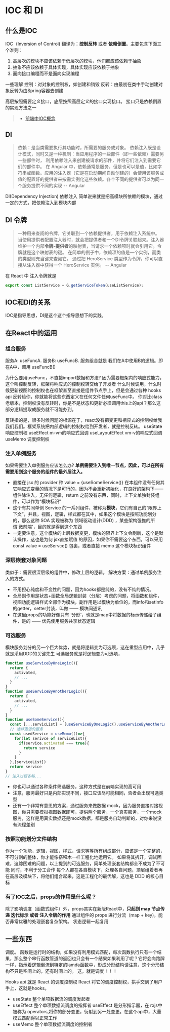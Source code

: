 # IOC 和 DI

## 什么是IOC
IOC（Inversion of Control) 翻译为：**控制反转** 或者 **依赖倒置**。主要包含下面三个准则：
1. 高层次的模块不应该依赖于低层次的模块，他们都应该依赖于抽象
2. 抽象不应该依赖于具体实现，具体实现应该依赖于抽象
3. 面向接口编程而不是面向实现编程

一些理解
控制：对对象的控制权，如创建和销毁
反转：由最初在类中手动创建对象反转为由Spring容器去创建

高层按照需要定义接口，底层按照高层定义的接口实现接口。 接口只是依赖倒置的实现方法之一

> * [前端中IOC概念](https://zhuanlan.zhihu.com/p/53832991)


## DI
> 依赖：是当类需要执行其功能时，所需要的服务或对象。
> 依赖注入既是设计模式，同时又是一种机制：当应用程序的一些部件（即一些依赖）需要另一些部件时， 利用依赖注入来创建被请求的部件，并将它们注入到需要它们的部件中。
> 在 Angular 中，依赖通常是服务，但是也可以是值，比如字符串或函数。应用的注入器（它是在启动期间自动创建的）会使用该服务或值的配置好的提供者来按需实例化这些依赖。各个不同的提供者可以为同一个服务提供不同的实现
>  -- Angular

DI(Dependency Injection) 依赖注入
简单说来就是把高模块所依赖的模块，通过一定的方式，把依赖注入到模块内部

## DI 令牌
> 一种用来查阅的令牌，它关联到一个依赖提供者，用于依赖注入系统中。
> 当使用提供者配置注入器时，就会把提供者和一个DI令牌关联起来。注入器维护一个内部**令牌-提供者**的映射表，当请求一个依赖项时就会引用它。令牌就是这个映射表的键。
> 在简单的例子中，依赖项的值是一个实例，而类的类型则充当键来查阅它。 通过把 HeroService 类型作为令牌，你可以直接从注入器中获得一个 HeroService 实例。
>  -- Angular

在 React 中 注入令牌就是 
```typescript
export const ListService = G.getServiceToken(useListService);
```




## IOC和DI的关系
IOC是指导思想，DI是这个这个指导思想下的实践。


## 在React中的运用

### 组合服务
服务A: useFuncA.
服务B: useFuncB.
服务组合就是 我们在A中使用B的逻辑。即在A中，调用 useFuncB()

为什么要用useFunc，不直接import数据和方法?
因为需要框架内的响应式能力，这个叫控制反转，框架将响应式的控制权转交给了开发者
什么时候调用，什么时候更新视图的控制权也在框架甚至直接是组件节点手上，但是会通过各种 hooks api 反转给你，你就能将这些东西定义在任何文件任何useFunc中。
你对比class老版本，控制权没有反转时，你是不是状态和更新必须调用this上的api？那么这部分逻辑提取成服务就不可能办到。

反转指的是，很多时候问题的根源在于，react没有把变更和相应式的控制权给我我们我们。框架系统把内部逻辑的控制权给到开发者，就是控制反转。
useState 响应控制权
useEffect m-vm的响应式回调
useLayoutEffect vm-v的响应式回调
useMemo 调度控制权



### 注入单例服务
如果需要注入单例服务应该怎么办?
**单例需要注入到唯一节点，因此，可以在所有需要用到这个服务的组件的最外层注入。**

* 直接在 jsx 的 provider 种 value = {useSomeService()} 在本组件没有任何其它响应式变量的情况下是可行的，因为不会重新初始化，在良好的架构下——组件除注入，无任何逻辑，return 之前没有东西，同时，上下文单独封装组件，可以作为“模块标识”
* 这个有共同单例 Service 的一系列组件，被称为**模块**，它们有自己的“限界上下文”，并且，视图，逻辑，样式都在其中，如果这个模块是按照功能划分的，那么这种 SOA 实现被称为 领域驱动设计(DDD) ，某些架构强推的所谓'微前端'，目的就是得到这个东西
* 一定要注意，这个模块的上层数据变更，模块的限界上下文会刷新，这个是默认操作，这也是为何 jsx直接赋值 的原因，如果你不需要这个东西，可以采用 const value = useServce() 包裹，或者直接 memo 这个模块标识组件


### 深层嵌套对象问题
类似于：需要很深层级的组件中，修改上层的逻辑。
解决方案：通过单例服务注入的方式。

* 不用担心纯度和不变性的问题，因为hooks都是纯的，没有不纯的情况。
* 全局副作用是状态+函数全局逻辑封装（分层）考虑的问题，将函数和组件，视图功能逻辑样式全部作为模块，副作用是以模块为单位的，而info和setInfo的getter，setter封装，叫做 —— 模块间通讯
* 在这里props的功能好像只有 ‘分形’，也就是map中将数据的标示传递给子组件，是的 —— 优先使用服务共享状态逻辑





### 可选服务
模块服务划分的另一个巨大优势，就是将逻辑变为可选项，这在重型应用中，几乎就是采用DDD的关键先生
可选服务就是将逻辑变为可选项，
```javascript
function useServiceByOneLogic(){
  return {
    activated,
    // ...
  }
}
function useServiceByAnotherLogic(){
  return {
    activated,
    // ...
  }
}
function useSomeService(){
  const [...servicList] = [useServiceByOneLogic(),useServiceByAnotherLogic()]
  // 选择激活的服务
  const usedService = useMemo(()=>{
    for(let serivce of serviceList){
      if(service.activated === true){
        return service
      }
    }
  },[serviceList])
  return service
}
// 注入过程省略...

```
* 你也可以通过各种条件筛选服务，这种方式是在前端实现的高可用
* 注意，服务最好只是内部实现不同，接口应该尽可能相同，否者会出现可选类型
* 还有一个非常有意思的方案，通过服务来做数据 mock，因为服务直接对接视图，你只需要模拟视图数据即可，提供两个服务，一个真实服务，一个mock服务，这样是用真实数据还是mock数据，都是服务自动判断的，对你来说没有流程差别


### 按照功能划分文件结构
作为一个功能，逻辑，视图，样式，请求等等所有组成部分，应该是一个完整的，不可分割的整体，你才能像搭积木一样工程化地运用它。
如果将其拆开，调试困难，追踪困难的问题，以上提到的可选服务，简单处理嵌套结构都全不成为了不可能
同时，不利于分工合作
每个人都在各自模块下，处理各自问题，顶层组着者再在高层及模块下，将他们组合起来，这是工程化的最优解，这也是 DDD 的核心目标



### 有了IOC之后，props的作用是什么呢？
除了影响调度（函数式组件）外，props其实在新版React中，**只起到 map 节点传递 迭代标示 或者 注入令牌的作用**
通过组件的 props 进行分流（map + key)，能否非常优雅的处理嵌套复杂架构。
状态逻辑一起复用



## 一些东西
调度。
函数是运行时的结构，如果没有利用模式匹配，每次函数执行只有一个结果，那么整个串行函数管道的返回也只会有一个结果如果利用了呢？它将会向路牌一样，指示着逻辑倒流到特定的lamda函数中，形成分形结构请注意，这个分形结构不只是空间上的，还有时间上的。
这，就是调度！！！

Hooks api 就是 React 的调度控制权
React 将它的调度控制权，拱手交到了用户手上，这就是hooks。
* useState 整个单项数据流的调度发起者
* useEffect 整个单项数据流调度的指挥者
useEffect 是分形指示器，在 rxjs中被称为 operators,将你的部分变更，衍射到另一处变更。在这个api中，大量模式匹配得以正常工作
* useMemo 整个单项数据流调度的控制者




